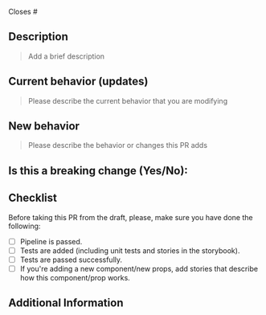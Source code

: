 <!---
Thanks for creating a Pull Request 💖!
Please read the following before submitting:
- PRs that adds new external dependencies might take a while to review.
- Keep your PR as small as possible.
- Limit your PR to one type (docs, feature, refactoring, ci, or bugfix)
-->

Closes # <!-- Github issue # here -->

## Description

> Add a brief description

## Current behavior (updates)

> Please describe the current behavior that you are modifying

## New behavior

> Please describe the behavior or changes this PR adds

## Is this a breaking change (Yes/No):

<!-- If Yes, please describe the impact and migration path for existing TastyCSS users. -->

## Checklist

Before taking this PR from the draft, please, make sure you have done the following:

<!-- Remove items that do not apply. For completed items, change [ ] to [x]. -->

- [ ] Pipeline is passed.
- [ ] Tests are added (including unit tests and stories in the storybook).
- [ ] Tests are passed successfully.
- [ ] If you're adding a new component/new props, add stories that describe how this component/prop works.

## Additional Information

